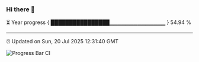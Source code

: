 ### Hi there 👋

⏳ Year progress { ████████████████▁▁▁▁▁▁▁▁▁▁▁▁▁▁ } 54.94 %

---

⏰ Updated on Sun, 20 Jul 2025 12:31:40 GMT

![Progress Bar CI](https://github.com/liununu/liununu/workflows/Progress%20Bar%20CI/badge.svg)
